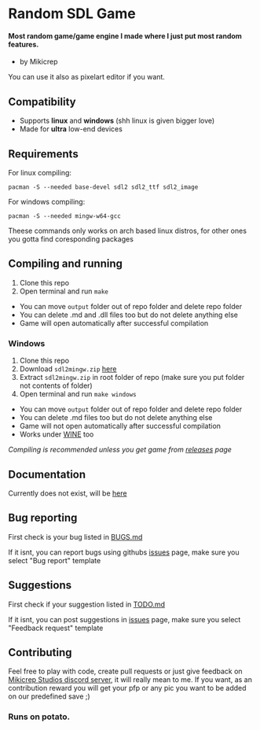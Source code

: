 # Random SDL Game
#### Most random game/game engine I made where I just put most random features.
- by Mikicrep

You can use it also as pixelart editor if you want.

## Compatibility
- Supports **linux** and **windows** (shh linux is given bigger love)
- Made for **ultra** low-end devices

## Requirements
For linux compiling:

```pacman -S --needed base-devel sdl2 sdl2_ttf sdl2_image```

For windows compiling:

```pacman -S --needed mingw-w64-gcc```

Theese commands only works on arch based linux distros, for other ones you gotta find coresponding packages

## Compiling and running
1. Clone this repo
2. Open terminal and run `make`
- You can move `output` folder out of repo folder and delete repo folder
- You can delete .md and .dll files too but do not delete anything else
- Game will open automatically after successful compilation
### Windows
1. Clone this repo
2. Download `sdl2mingw.zip` [here](https://drive.google.com/drive/folders/1uVe7oKMzCTTUeMJuHL7vqK0O2FK_pIPs?usp=drive_link)
3. Extract `sdl2mingw.zip` in root folder of repo (make sure you put folder not contents of folder)
4. Open terminal and run `make windows`
- You can move `output` folder out of repo folder and delete repo folder
- You can delete .md files too but do not delete anything else
- Game will not open automatically after successful compilation
- Works under [WINE](https://www.winehq.org/) too

*Compiling is recommended unless you get game from [releases](https://github.com/Mikicrepstudios/Random-SDL-Game/releases) page*

## Documentation
Currently does not exist, will be [here](https://github.com/Mikicrepstudios/Random-SDL-Game/tree/docs)

## Bug reporting
First check is your bug listed in [BUGS.md](https://github.com/Mikicrepstudios/Random-SDL-Game/blob/master/output/BUGS.md)

If it isnt, you can report bugs using githubs [issues](https://github.com/Mikicrepstudios/Random-SDL-Game/issues) page, make sure you select "Bug report" template

## Suggestions
First check if your suggestion listed in [TODO.md](https://github.com/Mikicrepstudios/Random-SDL-Game/blob/master/TODO.md)

If it isnt, you can post suggestions in [issues](https://github.com/Mikicrepstudios/Random-SDL-Game/issues) page, make sure you select "Feedback request" template

## Contributing
Feel free to play with code, create pull requests or just give feedback on [Mikicrep Studios discord server](https://discord.gg/DdaGyeWp9U), it will really mean to me. If you want, as an contribution reward you will get your pfp or any pic you want to be added on our predefined save ;)

### Runs on potato.


